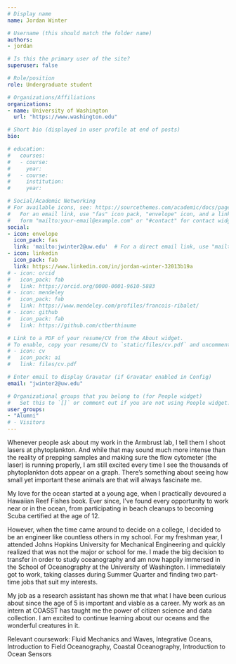 ```yaml
---
# Display name
name: Jordan Winter

# Username (this should match the folder name)
authors:
- jordan

# Is this the primary user of the site?
superuser: false

# Role/position
role: Undergraduate student

# Organizations/Affiliations
organizations:
- name: University of Washington
  url: "https://www.washington.edu"

# Short bio (displayed in user profile at end of posts)
bio: 

# education:
#   courses:
#   - course: 
#     year: 
#   - course: 
#     institution: 
#     year: 

# Social/Academic Networking
# For available icons, see: https://sourcethemes.com/academic/docs/page-builder/#icons
#   For an email link, use "fas" icon pack, "envelope" icon, and a link in the
#   form "mailto:your-email@example.com" or "#contact" for contact widget.
social:
- icon: envelope
  icon_pack: fas
  link: 'mailto:jwinter2@uw.edu'  # For a direct email link, use "mailto:test@example.org".
- icon: linkedin
  icon_pack: fab
  link: https://www.linkedin.com/in/jordan-winter-32013b19a
# - icon: orcid
#   icon_pack: fab
#   link: https://orcid.org/0000-0001-9610-5883
# - icon: mendeley
#   icon_pack: fab
#   link: https://www.mendeley.com/profiles/francois-ribalet/  
# - icon: github
#   icon_pack: fab
#   link: https://github.com/ctberthiaume 

# Link to a PDF of your resume/CV from the About widget.
# To enable, copy your resume/CV to `static/files/cv.pdf` and uncomment the lines below.
# - icon: cv
#   icon_pack: ai
#   link: files/cv.pdf

# Enter email to display Gravatar (if Gravatar enabled in Config)
email: "jwinter2@uw.edu"

# Organizational groups that you belong to (for People widget)
#   Set this to `[]` or comment out if you are not using People widget.
user_groups:
- "Alumni"
# - Visitors
---
```

Whenever people ask about my work in the Armbrust lab, I tell them I shoot lasers at phytoplankton. And while that may sound much more intense than the reality of prepping samples and making sure the flow cytometer (the laser) is running properly, I am still excited every time I see the thousands of phytoplankton dots appear on a graph. There’s something about seeing how small yet important these animals are that will always fascinate me.

My love for the ocean started at a young age, when I practically devoured a Hawaiian Reef Fishes book. Ever since, I’ve found every opportunity to work near or in the ocean, from participating in beach cleanups to becoming Scuba certified at the age of 12.

However, when the time came around to decide on a college, I decided to be an engineer like countless others in my school. For my freshman year, I attended Johns Hopkins University for Mechanical Engineering and quickly realized that was not the major or school for me. I made the big decision to transfer in order to study oceanography and am now happily immersed in the School of Oceanography at the University of Washington. I immediately got to work, taking classes during Summer Quarter and finding two part-time jobs that suit my interests.

My job as a research assistant has shown me that what I have been curious about since the age of 5 is important and viable as a career. My work as an intern at COASST has taught me the power of citizen science and data collection. I am excited to continue learning about our oceans and the wonderful creatures in it.

Relevant coursework: Fluid Mechanics and Waves, Integrative Oceans, Introduction to Field Oceanography, Coastal Oceanography, Introduction to Ocean Sensors
